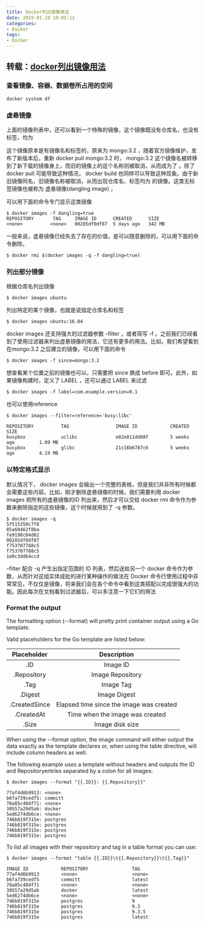 ```yaml
---
title: Docker列出镜像用法
date: 2019-01-28 10:05:13
categories:
- Docker
tags:
- Docker
---
```


## 转载：[docker列出镜像用法](https://blog.csdn.net/wos1002/article/details/78795459)

### 查看镜像、容器、数据卷所占用的空间

```
docker system df
```


### 虚悬镜像
上面的镜像列表中，还可以看到一个特殊的镜像，这个镜像既没有仓库名，也没有标签，均为

这个镜像原本是有镜像名和标签的，原来为 mongo:3.2 ，随着官方镜像维护，发布了新版本后，重新 docker pull mongo:3.2 时， mongo:3.2 这个镜像名被转移到了新下载的镜像身上，而旧的镜像上的这个名称则被取消，从而成为了 。除了 docker pull 可能导致这种情况， docker build 也同样可以导致这种现象。由于新旧镜像同名，旧镜像名称被取消，从而出现仓库名、标签均为 的镜像。这类无标签镜像也被称为 虚悬镜像(dangling image) ，

<!--more-->

可以用下面的命令专门显示这类镜像

```
$ docker images -f dangling=true
REPOSITORY       TAG     IMAGE ID      CREATED      SIZE
<none>          <none>   00285df0df87  5 days ago   342 MB
```

一般来说，虚悬镜像已经失去了存在的价值，是可以随意删除的，可以用下面的命令删除。

```
$ docker rmi $(docker images -q -f dangling=true)
```

### 列出部分镜像

根据仓库名列出镜像

```
$ docker images ubuntu
```

列出特定的某个镜像，也就是说指定仓库名和标签

```
$ docker images ubuntu:16.04
```

docker images 还支持强大的过滤器参数 –filter ，或者简写 -f 。之前我们已经看到了使用过滤器来列出虚悬镜像的用法，它还有更多的用法。比如，我们希望看到在mongo:3.2 之后建立的镜像，可以用下面的命令

```
$ docker images -f since=mongo:3.2
```

想查看某个位置之前的镜像也可以，只需要把 since 换成 before 即可。此外，如果镜像构建时，定义了 LABEL ，还可以通过 LABEL 来过滤

```
$ docker images -f label=com.example.version=0.1
```

也可以使用reference

```
$ docker images --filter=reference='busy:libc'

REPOSITORY          TAG                 IMAGE ID            CREATED             SIZE
busybox             uclibc              e02e811dd08f        5 weeks ago         1.09 MB
busybox             glibc               21c16b6787c6        5 weeks ago         4.19 MB

```


### 以特定格式显示
默认情况下， docker images 会输出一个完整的表格，但是我们并非所有时候都会需要这些内容。比如，刚才删除虚悬镜像的时候，我们需要利用 docker images 把所有的虚悬镜像的ID 列出来，然后才可以交给 docker rmi 命令作为参数来删除指定的这些镜像，这个时候就用到了 -q 参数。

```
$ docker images -q
5f515359c7f8
05a60462f8ba
fe9198c04d62
00285df0df87
f753707788c5
f753707788c5
1e0c3dd64ccd
```

–filter 配合 -q 产生出指定范围的 ID 列表，然后送给另一个 docker 命令作为参数，从而针对这组实体成批的进行某种操作的做法在 Docker 命令行使用过程中非常常见，不仅仅是镜像，将来我们会在各个命令中看到这类搭配以完成很强大的功能。因此每次在文档看到过滤器后，可以多注意一下它们的用法

### Format the output
The formatting option (--format) will pretty print container output using a Go template.

Valid placeholders for the Go template are listed below:

| Placeholder | Description |
| :-----------: | :-----------: |
| .ID         | Image ID    |
| .Repository | Image Repository |
| .Tag | Image Tag |
| .Digest | Image Digest |
| .CreatedSince | Elapsed time since the image was created |
| .CreatedAt | Time when the image was created |
| .Size | Image disk size |

When using the --format option, the image command will either output the data exactly as the template declares or, when using the table directive, will include column headers as well.

The following example uses a template without headers and outputs the ID and Repositoryentries separated by a colon for all images:

```
$ docker images --format "{{.ID}}: {{.Repository}}"

77af4d6b9913: <none>
b6fa739cedf5: committ
78a85c484f71: <none>
30557a29d5ab: docker
5ed6274db6ce: <none>
746b819f315e: postgres
746b819f315e: postgres
746b819f315e: postgres
746b819f315e: postgres
```

To list all images with their repository and tag in a table format you can use:

```
$ docker images --format "table {{.ID}}\t{{.Repository}}\t{{.Tag}}"

IMAGE ID            REPOSITORY                TAG
77af4d6b9913        <none>                    <none>
b6fa739cedf5        committ                   latest
78a85c484f71        <none>                    <none>
30557a29d5ab        docker                    latest
5ed6274db6ce        <none>                    <none>
746b819f315e        postgres                  9
746b819f315e        postgres                  9.3
746b819f315e        postgres                  9.3.5
746b819f315e        postgres                  latest
```